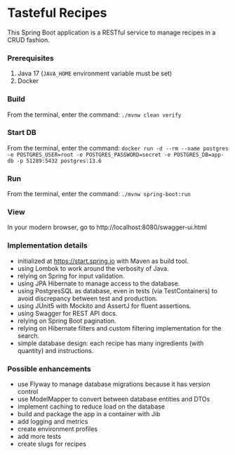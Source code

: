 # Tasteful Recipes

This Spring Boot application is a RESTful service to manage recipes in a CRUD fashion.

### Prerequisites

1. Java 17 (`JAVA_HOME` environment variable must be set)
2. Docker

### Build

From the terminal, enter the command: `./mvnw clean verify`

### Start DB

From the terminal, enter the
command: `docker run -d --rm --name postgres -e POSTGRES_USER=root -e POSTGRES_PASSWORD=secret -e POSTGRES_DB=app-db -p 51289:5432 postgres:13.6`

### Run

From the terminal, enter the command: `./mvnw spring-boot:run`

### View

In your modern browser, go to http://localhost:8080/swagger-ui.html

### Implementation details

* initialized at https://start.spring.io with Maven as build tool.
* using Lombok to work around the verbosity of Java.
* relying on Spring for input validation.
* using JPA Hibernate to manage access to the database.
* using PostgresSQL as database, even in tests (via TestContainers) to avoid discrepancy between test and production.
* using JUnit5 with Mockito and AssertJ for fluent assertions.
* using Swagger for REST API docs.
* relying on Spring Boot pagination.
* relying on Hibernate filters and custom filtering implementation for the search.
* simple database design: each recipe has many ingredients (with quantity) and instructions.

### Possible enhancements

* use Flyway to manage database migrations because it has version control
* use ModelMapper to convert between database entities and DTOs
* implement caching to reduce load on the database
* build and package the app in a container with Jib
* add logging and metrics
* create environment profiles
* add more tests
* create slugs for recipes
